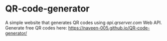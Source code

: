 # QR-code-generator
A simple website that generates QR codes using *api.qrserver.com* Web API.\
Generate free QR codes here: https://naveen-005.github.io/QR-code-generator/

